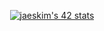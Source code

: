 

<div align="center">
  
  
[![jaeskim's 42 stats](https://badge42.herokuapp.com/api/stats/bokim)](https://github.com/JaeSeoKim/badge42)

</div>
